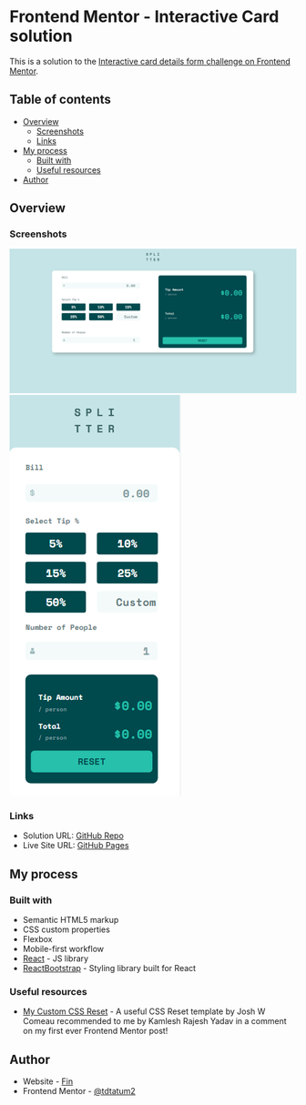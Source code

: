 # Frontend Mentor - Interactive Card solution

This is a solution to the [Interactive card details form challenge on Frontend Mentor](https://www.frontendmentor.io/challenges/interactive-card-details-form-XpS8cKZDWw/).

## Table of contents

- [Overview](#overview)
  - [Screenshots](#screenshots)
  - [Links](#links)
- [My process](#my-process)
  - [Built with](#built-with)
  - [Useful resources](#useful-resources)
- [Author](#author)

## Overview

### Screenshots

![](./src/assets/images/desktop.png)
![](./src/assets/images/mobile.png)

### Links

- Solution URL: [GitHub Repo](https://github.com/tdtatum2/Tip-Calculator)
- Live Site URL: [GitHub Pages](https://tdtatum2.github.io/Tip-Calculator)

## My process

### Built with

- Semantic HTML5 markup
- CSS custom properties
- Flexbox
- Mobile-first workflow
- [React](https://reactjs.org/) - JS library
- [ReactBootstrap](https://react-bootstrap.github.io/) - Styling library built for React

### Useful resources

- [My Custom CSS Reset](https://www.joshwcomeau.com/css/custom-css-reset/) - A useful CSS Reset template by Josh W Comeau recommended to me by Kamlesh Rajesh Yadav in a comment on my first ever Frontend Mentor post!


## Author

- Website - [Fin](https://www.fintatum.com)
- Frontend Mentor - [@tdtatum2](https://www.frontendmentor.io/profile/tdtatum2)